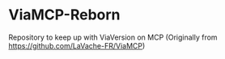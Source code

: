 # ViaMCP-Reborn
Repository to keep up with ViaVersion on MCP (Originally from https://github.com/LaVache-FR/ViaMCP)
